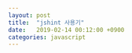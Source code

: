 ```yaml
---
layout: post
title:  "jshint 사용기"
date:   2019-02-14 00:12:00 +0900
categories: javascript
---
```


